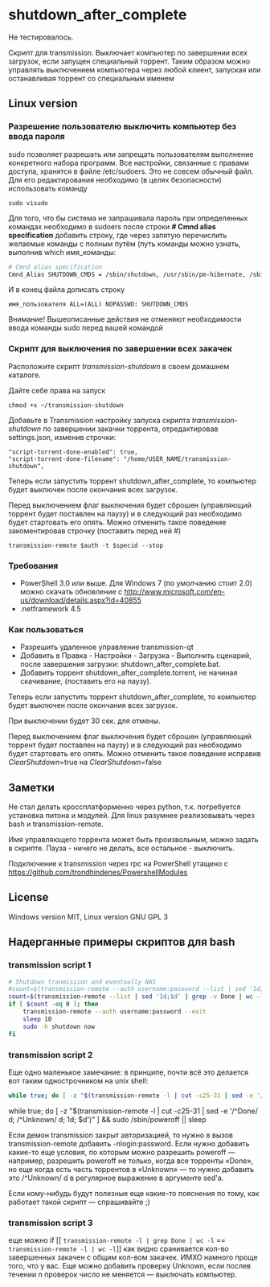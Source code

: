 # shutdown_after_complete

Не тестировалось.

Скрипт для transmission. Выключает компьютер по завершении всех загрузок, если запущен специальный торрент.
Таким образом можно управлять выключением компьютера через любой клиент, запуская или останавливая торрент со специальным именем

## Linux version

### Разрешение пользователю выключить компьютер без ввода пароля

sudo позволяет разрешать или запрещать пользователям выполнение конкретного набора программ. Все настройки, связанные с правами доступа, хранятся в файле /etc/sudoers. Это не совсем обычный файл. Для его редактирования необходимо (в целях безопасности) использовать команду

	sudo visudo

Для того, что бы система не запрашивала пароль при определенных командах необходимо в sudoers после строки **# Cmnd alias specification** добавить строку, где через запятую перечислить желаемые команды с полным путём (путь команды можно узнать, выполнив which имя_команды:
	
```bash
# Cmnd alias specification
Cmnd_Alias SHUTDOWN_CMDS = /sbin/shutdown, /usr/sbin/pm-hibernate, /sbin/reboot
```
	
И в конец файла дописать строку
	
	имя_пользователя ALL=(ALL) NOPASSWD: SHUTDOWN_CMDS
		
Внимание! Вышеописанные действия не отменяют необходимости ввода команды sudo перед вашей командой 

### Скрипт для выключения по завершении всех закачек

Расположите скрипт *transmission-shutdown* в своем домашнем каталоге.

Дайте себе права на запуск

	chmod +x ~/transmission-shutdown

Добавьте в Transmission настройку запуска скрипта *transmission-shutdown* по завершении закачки торрента, отредактировав settings.json, изменив строчки:

	"script-torrent-done-enabled": true,
	"script-torrent-done-filename": "/home/USER_NAME/transmission-shutdown",

Теперь если запустить торрент shutdown_after_complete, то компьютер будет выключен после окончания всех загрузок.

Перед выключением флаг выключения будет сброшен (управляющий торрент будет поставлен на паузу) и в следующий раз необходимо будет стартовать его опять. Можно отменить такое поведение закоментировав строчку (поставить перед ней #) 
	
	transmission-remote $auth -t $specid --stop


### Требования

- PowerShell 3.0 или выше. Для Windows 7 (по умолчанию стоит 2.0) можно скачать обновление с 
http://www.microsoft.com/en-us/download/details.aspx?id=40855
- .netframework 4.5

### Как пользоваться

- Разрешить удаленное управление transmission-qt
- Добавить в Правка - Настройки - Загрузка - Выполнить сценарий, после завершения загрузки: shutdown_after_complete.bat.
- Добавить торрент shutdown_after_complete.torrent, не начиная скачивание, (поставить его на паузу).

Теперь если запустить торрент shutdown_after_complete, то компьютер будет выключен после окончания всех загрузок.

При выключении будет 30 сек. для отмены.

Перед выключением флаг выключения будет сброшен (управляющий торрент будет поставлен на паузу) и в следующий раз необходимо будет стартовать его опять. Можно отменить такое поведение исправив $ClearShutdown=$true на $ClearShutdown=$false

## Заметки

Не стал делать кроссплатформенно через python, т.к. потребуется установка питона и модулей. Для linux разумнее реализовывать через bash и transmission-remote.

Имя управляющего торрента может быть произвольным, можно задать в скрипте. Пауза - ничего не делать, все остальное - выключить.

Подключение к transmission через rpc на PowerShell утащено с https://github.com/trondhindenes/PowershellModules

## License

Windows version MIT, Linux version GNU GPL 3

## Надерганные примеры скриптов для bash

### transmission script 1

```bash
# Shutdown tranmission and eventually NAS
#count=$(transmission-remote --auth username:password --list | sed '1d;$d' | grep -v Done | wc -l)
count=$(transmission-remote --list | sed '1d;$d' | grep -v Done | wc -l)
if [ $count -eq 0 ]; then
	transmission-remote --auth username:password --exit
	sleep 10
	sudo -h shutdown now
fi
```

### transmission script 2
	
Еще одно маленькое замечание: в принципе, почти всё это делается вот таким однострочником на unix shell:
	
```bash
while true; do [ -z "$(transmission-remote -l | cut -c25-31 | sed -e '/^Done/ d; 1d; $d')" ] && sudo /sbin/poweroff || sleep 5; done
```

while true; do [ -z "$(transmission-remote -l | cut -c25-31 | sed -e '/^Done/ d; /^Unknown/ d; 1d; $d')" ] && sudo /sbin/poweroff || sleep

Если демон transmission закрыт авторизацией, то нужно в вызов transmission-remote добавить -nlogin:password. Если нужно добавить какие-то еще условия, по которым можно разрешить poweroff — например, разрешить poweroff не только, когда все торренты «Done», но еще когда есть часть торрентов в «Unknown» — то нужно добавить это /^Unknown/ d в регулярное выражение в аргументе sed'а.

Если кому-нибудь будут полезные еще какие-то пояснения по тому, как работает такой скрипт — спрашивайте ;) 	

### transmission script  3
	
еще можно if [[ `transmission-remote -l | grep Done | wc -l` == `transmission-remote -l | wc -l`]]
как видно сранивается кол-во завершенных закачен с общим кол-вом закачек. ИМХО намного проще того, что у вас. Еще можно добавить проверку Unknown, если послев течении n проверок число не меняется — выключать компьютер. 	


